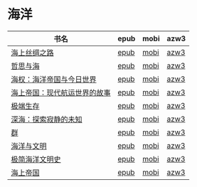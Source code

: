 # 海洋

| 书名 | epub | mobi | azw3 |
| --- | --- | --- | --- |
| [海上丝绸之路](http://ct.dalanmei.com/f/31084289-571730487-cdeff9) | [epub](http://ct.dalanmei.com/f/31084289-571730487-cdeff9) | [mobi](http://ct.dalanmei.com/f/31084289-572076633-8609af) | [azw3](http://ct.dalanmei.com/f/31084289-572093897-b309b1) |
| [哲思与海](http://ct.dalanmei.com/f/31084289-571730359-439935) | [epub](http://ct.dalanmei.com/f/31084289-571730359-439935) | [mobi](http://ct.dalanmei.com/f/31084289-572078609-028005) | [azw3](http://ct.dalanmei.com/f/31084289-572095376-7fba51) |
| [海权：海洋帝国与今日世界](http://ct.dalanmei.com/f/31084289-571726891-33c74d) | [epub](http://ct.dalanmei.com/f/31084289-571726891-33c74d) | [mobi](http://ct.dalanmei.com/f/31084289-572095306-9cbd5f) | [azw3](http://ct.dalanmei.com/f/31084289-572114788-6a2027) |
| [海上帝国：现代航运世界的故事](http://ct.dalanmei.com/f/31084289-571724569-4d39c8) | [epub](http://ct.dalanmei.com/f/31084289-571724569-4d39c8) | [mobi](http://ct.dalanmei.com/f/31084289-572112190-2d3953) | [azw3](http://ct.dalanmei.com/f/31084289-572116040-ee1313) |
| [极端生存](http://ct.dalanmei.com/f/31084289-571536709-36ae9c) | [epub](http://ct.dalanmei.com/f/31084289-571536709-36ae9c) | [mobi](http://ct.dalanmei.com/f/31084289-571804994-a473b7) | [azw3](http://ct.dalanmei.com/f/31084289-572195583-462ebc) |
| [深海：探索寂静的未知](http://ct.dalanmei.com/f/31084289-571596123-5350a6) | [epub](http://ct.dalanmei.com/f/31084289-571596123-5350a6) | [mobi](http://ct.dalanmei.com/f/31084289-572121098-f70bf7) | [azw3](http://ct.dalanmei.com/f/31084289-571977909-495c83) |
| [群](http://ct.dalanmei.com/f/31084289-571539809-6c9ff2) | [epub](http://ct.dalanmei.com/f/31084289-571539809-6c9ff2) | [mobi](http://ct.dalanmei.com/f/31084289-571807510-128511) | [azw3](http://ct.dalanmei.com/f/31084289-571992447-e5b3d2) |
| [海洋与文明](http://ct.dalanmei.com/f/31084289-571545440-b11c89) | [epub](http://ct.dalanmei.com/f/31084289-571545440-b11c89) | [mobi](http://ct.dalanmei.com/f/31084289-571815395-ebb3ab) | [azw3](http://ct.dalanmei.com/f/31084289-572017846-7e1aec) |
| [极简海洋文明史](http://ct.dalanmei.com/f/31084289-571423944-eb4440) | [epub](http://ct.dalanmei.com/f/31084289-571423944-eb4440) | [mobi](http://ct.dalanmei.com/f/31084289-571782612-4e9276) | [azw3](http://ct.dalanmei.com/f/31084289-571883704-9a4db0) |
| [海上帝国](http://ct.dalanmei.com/f/31084289-571454489-9728b2) | [epub](http://ct.dalanmei.com/f/31084289-571454489-9728b2) | [mobi](http://ct.dalanmei.com/f/31084289-571787682-7d565e) | [azw3](http://ct.dalanmei.com/f/31084289-571888155-9226ad) |
